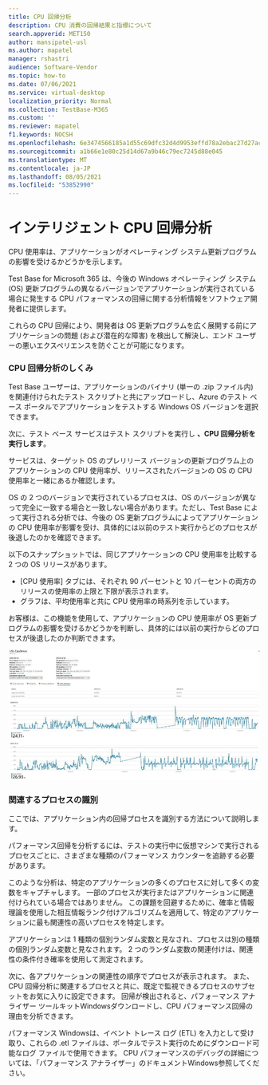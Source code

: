 ```yaml
---
title: CPU 回帰分析
description: CPU 消費の回帰結果と指標について
search.appverid: MET150
author: mansipatel-usl
ms.author: mapatel
manager: rshastri
audience: Software-Vendor
ms.topic: how-to
ms.date: 07/06/2021
ms.service: virtual-desktop
localization_priority: Normal
ms.collection: TestBase-M365
ms.custom: ''
ms.reviewer: mapatel
f1.keywords: NOCSH
ms.openlocfilehash: 6e3474566185a1d55c69dfc32d4d9953effd78a2ebac27d27acbf213ec4aae57
ms.sourcegitcommit: a1b66e1e80c25d14d67a9b46c79ec7245d88e045
ms.translationtype: MT
ms.contentlocale: ja-JP
ms.lasthandoff: 08/05/2021
ms.locfileid: "53852990"
---
```

# <a name="intelligent-cpu-regression-analysis"></a>インテリジェント CPU 回帰分析

CPU 使用率は、アプリケーションがオペレーティング システム更新プログラムの影響を受けるかどうかを示します。 

Test Base for Microsoft 365 は、今後の Windows オペレーティング システム (OS) 更新プログラムの異なるバージョンでアプリケーションが実行されている場合に発生する CPU パフォーマンスの回帰に関する分析情報をソフトウェア開発者に提供します。 

これらの CPU 回帰により、開発者は OS 更新プログラムを広く展開する前にアプリケーションの問題 (および潜在的な障害) を検出して解決し、エンド ユーザーの悪いエクスペリエンスを防ぐことが可能になります。


### <a name="how-cpu-regression-analysis-works"></a>CPU 回帰分析のしくみ ###

Test Base ユーザーは、アプリケーションのバイナリ (単一の .zip ファイル内) を関連付けられたテスト スクリプトと共にアップロードし、Azure のテスト ベース ポータルでアプリケーションをテストする Windows OS バージョンを選択できます。 

次に、テスト ベース サービスはテスト スクリプトを実行し **、CPU 回帰分析を実行します**。 

サービスは、ターゲット OS のプレリリース バージョンの更新プログラム上のアプリケーションの CPU 使用率が、リリースされたバージョンの OS の CPU 使用率と一緒にあるか確認します。 

OS の 2 つのバージョンで実行されているプロセスは、OS のバージョンが異なって完全に一致する場合と一致しない場合があります。ただし、Test Base によって実行される分析では、今後の OS 更新プログラムによってアプリケーションの CPU 使用率が影響を受け、具体的には以前のテスト実行からどのプロセスが後退したのかを確認できます。

以下のスナップショットでは、同じアプリケーションの CPU 使用率を比較する 2 つの OS リリースがあります。 
-   [CPU 使用率] タブには、それぞれ 90 パーセントと 10 パーセントの両方のリリースの使用率の上限と下限が表示されます。 
-   グラフは、平均使用率と共に CPU 使用率の時系列を示しています。 

お客様は、この機能を使用して、アプリケーションの CPU 使用率が OS 更新プログラムの影響を受けるかどうかを判断し、具体的には以前の実行からどのプロセスが後退したのか判断できます。


![CPU 回帰分析](Media/cpu-regression-analysis.jpg)

### <a name="relevant-process-identification"></a>関連するプロセスの識別 ###

ここでは、アプリケーション内の回帰プロセスを識別する方法について説明します。 

パフォーマンス回帰を分析するには、テストの実行中に仮想マシンで実行されるプロセスごとに、さまざまな種類のパフォーマンス カウンターを追跡する必要があります。 

このような分析は、特定のアプリケーションの多くのプロセスに対して多くの変数をキャプチャします。 一部のプロセスが実行またはアプリケーションに関連付けられている場合ではありません。 この課題を回避するために、確率と情報理論を使用した相互情報ランク付けアルゴリズムを適用して、特定のアプリケーションに最も関連性の高いプロセスを特定します。 

アプリケーションは 1 種類の個別ランダム変数と見なされ、プロセスは別の種類の個別ランダム変数と見なされます。 2 つのランダム変数の関連付けは、関連性の条件付き確率を使用して測定されます。 

次に、各アプリケーションの関連性の順序でプロセスが表示されます。 また、CPU 回帰分析に関連するプロセスと共に、既定で監視できるプロセスのサブセットをお気に入りに設定できます。 回帰が検出されると、パフォーマンス アナライザー ツールキットWindowsダウンロードし、CPU パフォーマンス回帰の理由を分析できます。 

パフォーマンス Windowsは、イベント トレース ログ (ETL) を入力として受け取り、これらの .etl ファイルは、ポータルでテスト実行のためにダウンロード可能なログ ファイルで使用できます。 CPU パフォーマンスのデバッグの詳細については、「パフォーマンス アナライザー」のドキュメントWindows参照してください。

